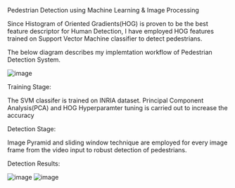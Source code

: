 Pedestrian Detection using Machine Learning & Image Processing

Since Histogram of Oriented Gradients(HOG) is proven to be the best feature descriptor for Human Detection, I have employed HOG features trained on Support Vector Machine classifier to detect pedestrians.

The below diagram describes my implemtation workflow of Pedestrian Detection System.

![image](https://user-images.githubusercontent.com/75206889/111927112-d6a54f80-8aaf-11eb-8a26-b76fa7973335.png)

Training Stage: 

The SVM classifer is trained on INRIA dataset.
Principal Component Analysis(PCA) and HOG Hyperparamter tuning is carried out to increase the accuracy


Detection Stage:

Image Pyramid and sliding window technique are employed for every image frame from the video input to robust detection of pedestrians.


Detection Results:

![image](https://user-images.githubusercontent.com/75206889/111927417-dd809200-8ab0-11eb-9834-cb9fabd177b3.png) ![image](https://user-images.githubusercontent.com/75206889/111927483-233d5a80-8ab1-11eb-872b-15a9f5434843.png)




 
